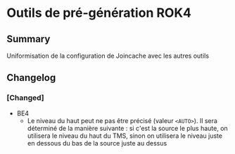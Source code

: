 # Outils de pré-génération ROK4

## Summary

Uniformisation de la configuration de Joincache avec les autres outils

## Changelog


### [Changed]

* BE4
  * Le niveau du haut peut ne pas être précisé (valeur `<AUTO>`). Il sera déterminé de la manière suivante : si c'est la source le plus haute, on utilisera le niveau du haut du TMS, sinon on utilisera le niveau juste en dessous du bas de la source juste au dessus


<!-- 
### [Added]

### [Changed]

### [Deprecated]

### [Removed]

### [Fixed]

### [Security] 
-->